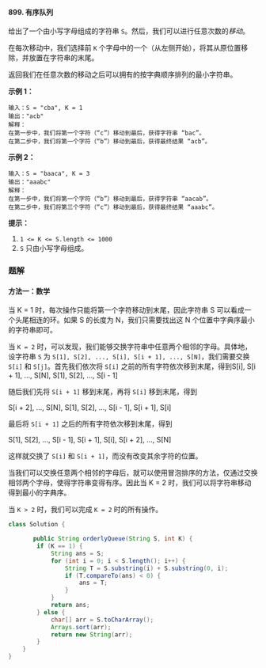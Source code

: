 #### 899. 有序队列

给出了一个由小写字母组成的字符串 `S`。然后，我们可以进行任意次数的*移动*。

在每次移动中，我们选择前 `K` 个字母中的一个（从左侧开始），将其从原位置移除，并放置在字符串的末尾。

返回我们在任意次数的移动之后可以拥有的按字典顺序排列的最小字符串。

**示例 1：**

```shell
输入：S = "cba", K = 1
输出："acb"
解释：
在第一步中，我们将第一个字符（“c”）移动到最后，获得字符串 “bac”。
在第二步中，我们将第一个字符（“b”）移动到最后，获得最终结果 “acb”。
```

**示例 2：**

```shell
输入：S = "baaca", K = 3
输出："aaabc"
解释：
在第一步中，我们将第一个字符（“b”）移动到最后，获得字符串 “aacab”。
在第二步中，我们将第三个字符（“c”）移动到最后，获得最终结果 “aaabc”。
```

**提示：**

1. `1 <= K <= S.length <= 1000`
2. `S` 只由小写字母组成。

### 题解

#### 方法一：数学

当 K = 1 时，每次操作只能将第一个字符移动到末尾，因此字符串 S 可以看成一个头尾相连的环。如果 S 的长度为 N，我们只需要找出这 N 个位置中字典序最小的字符串即可。

当 `K = 2` 时，可以发现，我们能够交换字符串中任意两个相邻的字母。具体地，设字符串 `S` 为 `S[1], S[2], ..., S[i], S[i + 1], ..., S[N]`，我们需要交换 `S[i]` 和 `S[j]`。首先我们依次将 `S[i]` 之前的所有字符依次移到末尾，得到S[i], S[i + 1], ..., S[N], S[1], S[2], ..., S[i - 1]

随后我们先将 `S[i + 1]` 移到末尾，再将 `S[i]` 移到末尾，得到

S[i + 2], ..., S[N], S[1], S[2], ..., S[i - 1], S[i + 1], S[i]

最后将 `S[i + 1]` 之后的所有字符依次移到末尾，得到

S[1], S[2], ..., S[i - 1], S[i + 1], S[i], S[i + 2], ..., S[N]

这样就交换了 `S[i]` 和 `S[i + 1]`，而没有改变其余字符的位置。

当我们可以交换任意两个相邻的字母后，就可以使用冒泡排序的方法，仅通过交换相邻两个字母，使得字符串变得有序。因此当 K = 2 时，我们可以将字符串移动得到最小的字典序。

当 `K > 2` 时，我们可以完成 `K = 2` 时的所有操作。

```java
class Solution {

       public String orderlyQueue(String S, int K) {
        if (K == 1) {
            String ans = S;
            for (int i = 0; i < S.length(); i++) {
                String T = S.substring(i) + S.substring(0, i);
                if (T.compareTo(ans) < 0) {
                    ans = T;
                }
            }
            return ans;
        } else {
            char[] arr = S.toCharArray();
            Arrays.sort(arr);
            return new String(arr);
        }
    }
}
```

